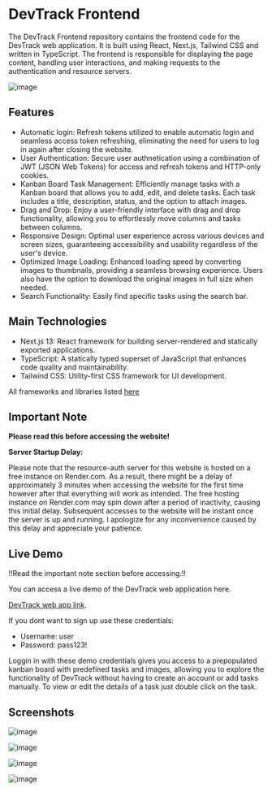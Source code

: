 # DevTrack Frontend
The DevTrack Frontend repository contains the frontend code for the DevTrack web application. It is built using React, Next.js, Tailwind CSS and written in TypeScript. 
The frontend is responsible for displaying the page content, handling user interactions, and making requests to the authentication and resource servers.

![image](https://github.com/PanosEko/devtrack-frontend/assets/93736094/3bfc6d6a-f8f0-42de-986f-da31e4fc5e15)


## Features
- Automatic login: Refresh tokens utilized to enable automatic login and seamless access token refreshing, eliminating the need for users to log in again after closing the website.
- User Authentication: Secure user authnetication using a combination of JWT (JSON Web Tokens) for access and refresh tokens and HTTP-only cookies.
- Kanban Board Task Management: Efficiently manage tasks with a Kanban board that allows you to add, edit, and delete tasks. Each task includes a title, description, status, and the option to attach images.
- Drag and Drop: Enjoy a user-friendly interface with drag and drop functionality, allowing you to effortlessly move columns and tasks between columns.
- Responsive Design: Optimal user experience across various devices and screen sizes, guaranteeing accessibility and usability regardless of the user's device.
- Optimized Image Loading: Enhanced loading speed by converting images to thumbnails, providing a seamless browsing experience. Users also have the option to download the original images in full size when needed.
- Search Functionality: Easily find specific tasks using the search bar.
## Main Technologies
- Next.js 13: React framework for building server-rendered and statically exported applications.
- TypeScript: A statically typed superset of JavaScript that enhances code quality and maintainability.
- Tailwind CSS: Utility-first CSS framework for UI development.

 All frameworks and libraries listed [here](https://github.com/PanosEko/devtrack-frontend/blob/master/package.json)

## Important Note

**Please read this before accessing the website!**

**Server Startup Delay:** 

Please note that the resource-auth server for this website is hosted on a free instance on Render.com. As a result, there might be a delay of approximately 3 minutes when accessing the website for the first time however after that everything will work as intended. The free hosting instance on Render.com may spin down after a period of inactivity, causing this initial delay. Subsequent accesses to the website will be instant once the server is up and running. I apologize for any inconvenience caused by this delay and appreciate your patience. 

## Live Demo
‼️Read the important note section before accessing.‼️

You can access a live demo of the DevTrack web application here. 

[DevTrack web app link](https://devtrack.dedyn.io).


If you dont want to sign up use these credentials:
- Username: user
- Password: pass123!

Loggin in with these demo credentials gives you access to a prepopulated kanban board with predefined tasks and images, allowing you to explore the functionality of DevTrack without having to create an account or add tasks manually. To view or edit the details of a task just double click on the task.

## Screenshots

![image](https://github.com/PanosEko/devtrack-frontend/assets/93736094/50ccdb14-7ddc-4d08-8174-06f993845aa4)

![image](https://github.com/PanosEko/devtrack-frontend/assets/93736094/5c9378d5-98f6-472e-aed6-971a7fe6e855)

![image](https://github.com/PanosEko/devtrack-frontend/assets/93736094/3efc0575-c523-4c8f-86ac-3b2fdef54d88)

![image](https://github.com/PanosEko/devtrack-frontend/assets/93736094/45ee7627-9bee-46d7-9611-ee43a862f2bd)





